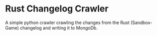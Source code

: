# Rust Changelog Crawler

A simple python crawler crawling the changes from the Rust (Sandbox-Game) changelog and writing it to MongoDb.